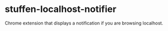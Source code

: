 stuffen-localhost-notifier
==========================

Chrome extension that displays a notification if you are browsing localhost.
